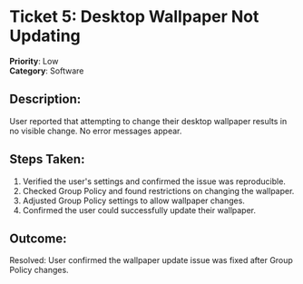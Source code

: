 # Ticket 5: Desktop Wallpaper Not Updating
**Priority**: Low  
**Category**: Software  

## Description:
User reported that attempting to change their desktop wallpaper results in no visible change. No error messages appear.

## Steps Taken:
1. Verified the user's settings and confirmed the issue was reproducible.
2. Checked Group Policy and found restrictions on changing the wallpaper.
3. Adjusted Group Policy settings to allow wallpaper changes.
4. Confirmed the user could successfully update their wallpaper.

## Outcome:
Resolved: User confirmed the wallpaper update issue was fixed after Group Policy changes.